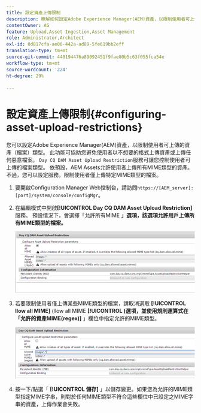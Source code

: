 ```yaml
---
title: 設定資產上傳限制
description: 瞭解如何設定Adobe Experience Manager(AEM)資產，以限制使用者可上傳的資產（檔案）類型。
contentOwner: AG
feature: Upload,Asset Ingestion,Asset Management
role: Administrator,Architect
exl-id: 0d817cfa-ae06-442a-ad89-5fe619bb2eff
translation-type: tm+mt
source-git-commit: 440194476a89092451f9fae80b5c63f055fca54e
workflow-type: tm+mt
source-wordcount: '224'
ht-degree: 29%

---
```


# 設定資產上傳限制{#configuring-asset-upload-restrictions}

您可以設定Adobe Experience Manager(AEM)資產，以限制使用者可上傳的資產（檔案）類型。 此功能可協助您避免使用者以不想要的格式上傳資產或上傳任何惡意檔案。 `Day CQ DAM Asset Upload Restriction`服務可讓您控制使用者可上傳的檔案類型。 依預設，AEM Assets允許使用者上傳所有MIME類型的資產。 不過，您可以設定服務，限制使用者僅上傳特定MIME類型的檔案。

1. 要開啟Configuration Manager Web控制台，請訪問`https://[AEM_server]:[port]/system/console/configMgr`。
1. 在編輯模式中開啟&#x200B;**[!UICONTROL Day CQ DAM Asset Upload Restriction]**&#x200B;服務。 預設情況下，會選擇「允許所有MIME **」選項，該選項允許用戶上傳所有MIME類型的檔案。**

   ![chlimage_1-378](assets/chlimage_1-378.png)

1. 若要限制使用者僅上傳某些MIME類型的檔案，請取消選取 **[!UICONTROL llow all MIME]** (llow all MIME **[!UICONTROL )選項，並使用規則運算式在「允許的資產MIME(regex)]** 」欄位中指定允許的MIME類型。

   ![chlimage_1-379](assets/chlimage_1-379.png)

1. 按一下/點選「 **[!UICONTROL 儲存]** 」以儲存變更。如果您為允許的MIME類型指定MIME字串，則對於任何MIME類型不符合這些欄位中已設定之MIME字串的資產，上傳作業會失敗。
